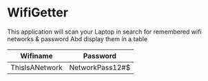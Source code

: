 # WifiGetter

This application will scan your Laptop in search for remembered wifi networks & password
Abd display them in a table

| Wifiname         | Password          |
| ---------------- |------------------ |
| ThisIsANetwork   | NetworkPass12#$   |
